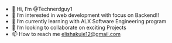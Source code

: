 - 👋 Hi, I’m @Technerdguy1
- 👀 I’m interested in web development with focus on Backend!!
- 🌱 I’m currently learning with ALX Software Engineering program 
- 💞️ I’m looking to collaborate on exciting Projects 
- 📫 How to reach me elishakuje12@gmail.com 

<!---
Technerdguy1/Technerdguy1 is a ✨ special ✨ repository because its `README.md` (this file) appears on your GitHub profile.
You can click the Preview link to take a look at your changes.
--->
